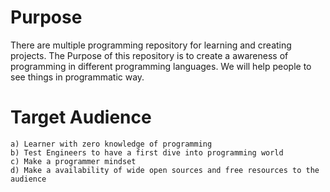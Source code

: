 # Purpose
There are multiple programming repository for learning and creating  projects. The Purpose of this repository is to create a awareness of programming in different programming languages. We will help people to see things in programmatic way.

# Target Audience
    a) Learner with zero knowledge of programming
    b) Test Engineers to have a first dive into programming world
    c) Make a programmer mindset
    d) Make a availability of wide open sources and free resources to the audience